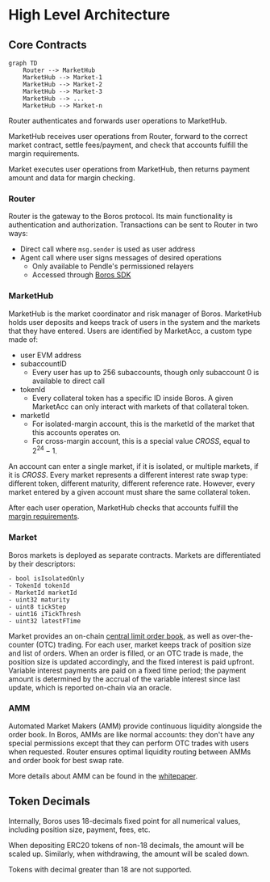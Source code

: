 # High Level Architecture

## Core Contracts

```mermaid
graph TD
    Router --> MarketHub
    MarketHub --> Market-1
    MarketHub --> Market-2
    MarketHub --> Market-3
    MarketHub --> ...
    MarketHub --> Market-n
```

Router authenticates and forwards user operations to MarketHub.

MarketHub receives user operations from Router, forward to the correct market contract, settle fees/payment, and check that accounts fulfill the margin requirements.

Market executes user operations from MarketHub, then returns payment amount and data for margin checking.

### Router

Router is the gateway to the Boros protocol. Its main functionality is authentication and authorization. Transactions can be sent to Router in two ways:

- Direct call where `msg.sender` is used as user address
- Agent call where user signs messages of desired operations
  - Only available to Pendle's permissioned relayers
  - Accessed through [Boros SDK](./Backend/SDK.md)

### MarketHub

MarketHub is the market coordinator and risk manager of Boros. MarketHub holds user deposits and keeps track of users in the system and the markets that they have entered. Users are identified by MarketAcc, a custom type made of:

- user EVM address
- subaccountID
  - Every user has up to 256 subaccounts, though only subaccount 0 is available to direct call
- tokenId
  - Every collateral token has a specific ID inside Boros. A given MarketAcc can only interact with markets of that collateral token.
- marketId
  - For isolated-margin account, this is the marketId of the market that this accounts operates on.
  - For cross-margin account, this is a special value _CROSS_, equal to $2^{24}-1$.

An account can enter a single market, if it is isolated, or multiple markets, if it is _CROSS_. Every market represents a different interest rate swap type: different token, different maturity, different reference rate. However, every market entered by a given account must share the same collateral token.

After each user operation, MarketHub checks that accounts fulfill the [margin requirements](./Market/Margin.md).

### Market

Boros markets is deployed as separate contracts. Markets are differentiated by their descriptors:

```
- bool isIsolatedOnly
- TokenId tokenId
- MarketId marketId
- uint32 maturity
- uint8 tickStep
- uint16 iTickThresh
- uint32 latestFTime
```

Market provides an on-chain [central limit order book](./Mechanics/OrderBook.md), as well as over-the-counter (OTC) trading. For each user, market keeps track of position size and list of orders. When an order is filled, or an OTC trade is made, the position size is updated accordingly, and the fixed interest is paid upfront. Variable interest payments are paid on a fixed time period; the payment amount is determined by the accrual of the variable interest since last update, which is reported on-chain via an oracle.

### AMM

Automated Market Makers (AMM) provide continuous liquidity alongside the order book. In Boros, AMMs are like normal accounts: they don't have any special permissions except that they can perform OTC trades with users when requested. Router ensures optimal liquidity routing between AMMs and order book for best swap rate.

More details about AMM can be found in the [whitepaper](https://github.com/pendle-finance/boros-core-public/blob/main/whitepapers/AMM.pdf).

## Token Decimals

Internally, Boros uses 18-decimals fixed point for all numerical values, including position size, payment, fees, etc.

When depositing ERC20 tokens of non-18 decimals, the amount will be scaled up. Similarly, when withdrawing, the amount will be scaled down.

Tokens with decimal greater than 18 are not supported.
